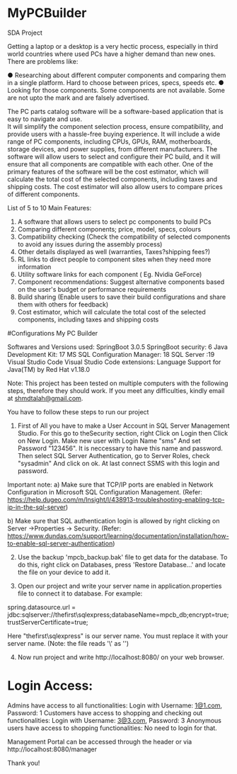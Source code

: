 # MyPCBuilder
 SDA Project

Getting a laptop or a desktop is a very hectic process, especially in third world countries where used PCs have a higher demand than new ones. There are problems like: 

●	Researching about different computer components and comparing them in a single platform. Hard to choose between prices, specs, speeds etc.
●	Looking for those components. Some components are not available. Some are not upto the mark and are falsely advertised.

The PC parts catalog software will be a software-based application that is easy to navigate and use.  
It will simplify the component selection process, ensure compatibility, and provide users with a hassle-free buying experience.
It will include a wide range of PC components, including CPUs, GPUs, RAM, motherboards, storage devices, and power supplies, from different manufacturers. 
The software will allow users to select and configure their PC build, and it will ensure that all components are compatible with each other.
One of the primary features of the software will be the cost estimator, which will calculate the total cost of the selected components, including taxes and shipping costs. 
The cost estimator will also allow users to compare prices of different components.


List of 5 to 10 Main Features:

1.	A software that allows users to select pc components to build PCs
2.	Comparing different components; price, model, specs, colours
3.	Compatibility checking (Check the compatibility of selected components to avoid any issues during the assembly process)
4.	Other details displayed as well (warranties, Taxes?shipping fees?)
5.	RL links to direct people to component sites when they need more information
6.	Utility software links for each component ( Eg. Nvidia GeForce)
7.	Component recommendations: Suggest alternative components based on the user's budget or performance requirements
8.	Build sharing (Enable users to save their build configurations and share them with others for feedback)
9.	Cost estimator, which will calculate the total cost of the selected components, including taxes and shipping costs

#Configurations
My PC Builder

Softwares and Versions used:
SpringBoot 3.0.5
SpringBoot security: 6
Java Development Kit: 17
MS SQL Configuration Manager: 18
SQL Server :19
Visual Studio Code
Visual Studio Code extensions: Language Support for Java(TM) by Red Hat  v1.18.0

Note: This project has been tested on multiple computers with the following steps, therefore they should work. If you meet any difficulties, kindly email at shmdtalah@gmail.com.

You have to follow these steps to run our project

1) First of All you have to make a User Account in SQL Server Management Studio.
   For this go to theSecurity section, right Click on Login then Click on New Login.
   Make new user with Login Name "sms" And set Password "123456". It is neccessary to have this name and password.
   Then select SQL Server Authentication, go to Server Roles, check "sysadmin" And click on ok.
   At last connect SSMS with this login and password.

Important note:
a) Make sure that TCP/IP ports are enabled in Network Configuration in Microsoft SQL Configuration Management. (Refer: https://help.dugeo.com/m/Insight/l/438913-troubleshooting-enabling-tcp-ip-in-the-sql-server)

b) Make sure that SQL authentication login is allowed by right clicking on Server ->Properties -> Security. (Refer: https://www.dundas.com/support/learning/documentation/installation/how-to-enable-sql-server-authentication)



2) Use the backup 'mpcb_backup.bak' file to get data for the database. To do this, right click on Databases, press 'Restore Database...' and locate the file on your device to add it.

3) Open our project and write your server name in application.properties file to connect it to database. For example:

spring.datasource.url = jdbc:sqlserver://thefirst\\sqlexpress;databaseName=mpcb_db;encrypt=true;trustServerCertificate=true;

Here "thefirst\\sqlexpress" is our server name. You must replace it with your server name. (Note: the file reads '\\' as '\')

4) Now run project and write http://localhost:8080/ on your web browser.



# Login Access:
Admins have access to all functionalities: Login with Username: 1@1.com, Password: 1
Customers have access to shopping and checking out functionalities: Login with Username: 3@3.com, Password: 3
Anonymous users have access to shopping functionalities: No need to login for that.

Management Portal can be accessed through the header or via http://localhost:8080/manager


Thank you!  